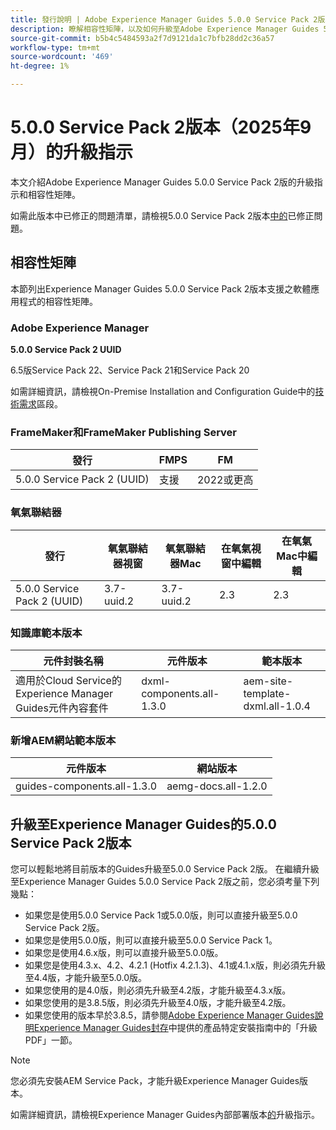 ```yaml
---
title: 發行說明 | Adobe Experience Manager Guides 5.0.0 Service Pack 2版本的升級指示
description: 瞭解相容性矩陣，以及如何升級至Adobe Experience Manager Guides 5.0.0 Service Pack 2版。
source-git-commit: b5b4c5484593a2f7d9121da1c7bfb28dd2c36a57
workflow-type: tm+mt
source-wordcount: '469'
ht-degree: 1%

---
```


# 5.0.0 Service Pack 2版本（2025年9月）的升級指示

本文介紹Adobe Experience Manager Guides 5.0.0 Service Pack 2版的升級指示和相容性矩陣。

如需此版本中已修正的問題清單，請檢視5.0.0 Service Pack 2版本[中的](../release-info/fixed-issues-5-0-0-sp2.md)已修正問題。

## 相容性矩陣

本節列出Experience Manager Guides 5.0.0 Service Pack 2版本支援之軟體應用程式的相容性矩陣。

### Adobe Experience Manager

**5.0.0 Service Pack 2 UUID**

6.5版Service Pack 22、Service Pack 21和Service Pack 20

如需詳細資訊，請檢視On-Premise Installation and Configuration Guide中的[技術需求](../install-guide/download-install-technical-requirements.md)區段。

### FrameMaker和FrameMaker Publishing Server

| 發行 | FMPS | FM |
| --- | --- | --- |
| 5.0.0 Service Pack 2 (UUID) | 支援 | 2022或更高 |

### 氧氣聯結器

| 發行 | 氧氣聯結器視窗 | 氧氣聯結器Mac | 在氧氣視窗中編輯 | 在氧氣Mac中編輯 |
| --- | --- | --- |--- |--- |
| 5.0.0 Service Pack 2 (UUID) | 3.7-uuid.2 | 3.7-uuid.2 | 2.3 | 2.3 |

### 知識庫範本版本

| 元件封裝名稱 | 元件版本 | 範本版本 |
|---|---|---|
| 適用於Cloud Service的Experience Manager Guides元件內容套件 | dxml-components.all-1.3.0 | aem-site-template-dxml.all-1.0.4 |

### 新增AEM網站範本版本


| 元件版本 | 網站版本 |
|---|---|
| guides-components.all-1.3.0 | aemg-docs.all-1.2.0 |


## 升級至Experience Manager Guides的5.0.0 Service Pack 2版本

您可以輕鬆地將目前版本的Guides升級至5.0.0 Service Pack 2版。 在繼續升級至Experience Manager Guides 5.0.0 Service Pack 2版之前，您必須考量下列幾點：

- 如果您是使用5.0.0 Service Pack 1或5.0.0版，則可以直接升級至5.0.0 Service Pack 2版。
- 如果您是使用5.0.0版，則可以直接升級至5.0.0 Service Pack 1。
- 如果您是使用4.6.x版，則可以直接升級至5.0.0版。
- 如果您是使用4.3.x、4.2、4.2.1 (Hotfix 4.2.1.3)、4.1或4.1.x版，則必須先升級至4.4版，才能升級至5.0.0版。
- 如果您使用的是4.0版，則必須先升級至4.2版，才能升級至4.3.x版。
- 如果您使用的是3.8.5版，則必須先升級至4.0版，才能升級至4.2版。
- 如果您使用的版本早於3.8.5，請參閱[Adobe Experience Manager Guides說明Experience Manager Guides封存](https://helpx.adobe.com/tw/xml-documentation-for-experience-manager/archive.html)中提供的產品特定安裝指南中的「升級PDF」一節。

>[!NOTE]
>
>您必須先安裝AEM Service Pack，才能升級Experience Manager Guides版本。

如需詳細資訊，請檢視Experience Manager Guides內部部署版本[的](../install-guide/upgrade-xml-documentation.md)升級指示。
